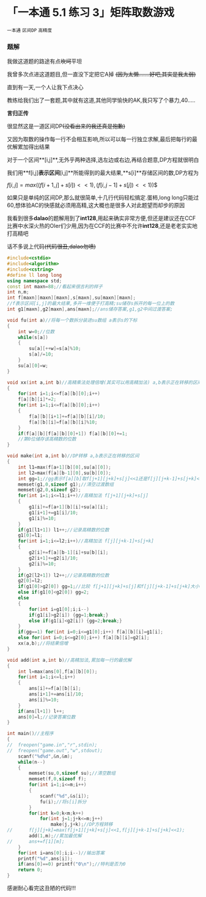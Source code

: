 # 「一本通 5.1 练习 3」矩阵取数游戏
`一本通` `区间DP` `高精度`
### 题解

我做这道题的路途有点~~坎坷~~平坦

我曾多次点进这道题目,但一直没下定把它A掉
~~(因为太懒.......好吧,其实是我太弱)~~

直到有一天,一个人让我下点决心

教练给我们出了一套题,其中就有这道,其他同学愉快的AK,我只写了个暴力,40.....

**言归正传**

很显然这是一道区间DP~~(没看出来的我还真是抱歉)~~

又因为取数的操作每一行不会相互影响,所以可以每一行独立求解,最后把每行的最优解累加得出结果

对于一个区间**[i,j]**,无外乎两种选择,选左边或右边,再结合题意,DP方程就很明白

我们用**f[i,j]**表示区间**[i,j]**所能得到的最大结果,**s[i]**存储区间的数,DP方程为

$f[i,j]=max((f[i+1,j]+s[i])<<1),(f[i,j-1]+s[j])<<1))$$

如果只是单纯的区间DP,那么就很简单,十几行代码轻松搞定.蛋柿,long long只能过60,想体验AC的快感就必须用高精,这大概也是很多人对此题望而却步的原因

我看到很多**dalao**的题解用到了**int128**,用起来确实非常方便,但还是建议还在CCF比赛中水深火热的OIer们少用,因为在CCF的比赛中不允许**int128**,还是老老实实地打高精吧

话不多说上代码~~(代码很丑,dalao勿喷)~~

```cpp
#include<cstdio>
#include<algorithm>
#include<cstring>
#define ll long long
using namespace std;
const int maxn=88;//看起来很吉利的样子 
int n,m; 
int f[maxn][maxn][maxn],s[maxn],su[maxn][maxn];
//f表示区间[i,j]的最大结果,多开一维便于打高精;su储存s拆开的每一位上的数 
int g1[maxn],g2[maxn],ans[maxn];//ans储存答案,g1,g2中间过渡答案; 

void fu(int a)//将每一个数拆分装进su数组 a表示s的下标 
{
	int w=0;//位数 
	while(s[a])
	{
		su[a][++w]=s[a]%10;
		s[a]/=10;
	}
	su[a][0]=w;
}

void xx(int a,int b)//高精乘法处理倍增(其实可以用高精加法) a,b表示正在转移的区间 
{
	for(int i=1;i<=f[a][b][0];i++) 
	f[a][b][i]*=2;
	for(int i=1;i<=f[a][b][0];i++) 
	{
		f[a][b][i+1]+=f[a][b][i]/10;
		f[a][b][i]=f[a][b][i]%10;
	}
	if(f[a][b][f[a][b][0]+1]) f[a][b][0]+=1;
	//第0位储存该高精数的位数
}

void make(int a,int b)//DP转移 a,b表示正在转移的区间 
{
	int l1=max(f[a+1][b][0],su[a][0]);
	int l2=max(f[a][b-1][0],su[b][0]);
	int gg=1;//gg表示f[a][b]取f[j+1][j+k]+s[j]<<1还是f[j][j+k-1]+s[j+k]<<1 
	memset(g1,0,sizeof g1);//清空过渡数组
	memset(g2,0,sizeof g2); 
	for(int i=1;i<=l1;i++)//高精加法 f[j+1][j+k]+s[j]
	{
		g1[i]+=f[a+1][b][i]+su[a][i];
		g1[i+1]+=g1[i]/10;
		g1[i]%=10;
	}
	if(g1[l1+1]) l1++;//记录高精数的位数 
	g1[0]=l1;
	for(int i=1;i<=l2;i++)//高精加法 f[j][j+k-1]+s[j+k] 
	{
		g2[i]+=f[a][b-1][i]+su[b][i];
		g2[i+1]+=g2[i]/10;
		g2[i]%=10;
	}
	if(g2[l2+1]) l2++;//记录高精数的位数 
	g2[0]=l2;
	if(g1[0]>g2[0]) gg=1;//比较 f[j+1][j+k]+s[j]和f[j][j+k-1]+s[j+k]大小 决定f[a][b]取舍 
	else if(g1[0]<g2[0]) gg=2;
	else 
	{
		for(int i=g1[0];i;i--)
		if(g1[i]>g2[i]) {gg=1;break;}
		else if(g1[i]<g2[i]) {gg=2;break;}
	}
	if(gg==1) for(int i=0;i<=g1[0];i++) f[a][b][i]=g1[i];
	else for(int i=0;i<=g2[0];i++) f[a][b][i]=g2[i];
	xx(a,b);//将结果倍增 
}

void add(int a,int b)//高精加法,累加每一行的最优解 
{
	int l=max(ans[0],f[a][b][0]);
	for(int i=1;i<=l;i++)
	{
		ans[i]+=f[a][b][i];
		ans[i+1]+=ans[i]/10;
		ans[i]%=10;
	}
	if(ans[l+1]) l++;
	ans[0]=l;//记录答案位数 
}

int main()//主程序 
{
//	freopen("game.in","r",stdin);
//	freopen("game.out","w",stdout);
	scanf("%d%d",&n,&m);
	while(n--)
	{
		memset(su,0,sizeof su);//清空数组 
		memset(f,0,sizeof f);
		for(int i=1;i<=m;i++)
		{
			scanf("%d",&s[i]);
			fu(i);//将s[i]拆分 
		}
		for(int k=0;k<m;k++)
			for(int j=1;j+k<=m;j++)
				make(j,j+k);//DP方程转移 
//		f[j][j+k]=max(f[j+1][j+k]+s[j]<<1,f[j][j+k-1]+s[j+k]<<1);
		add(1,m);//累加最优解 
//		ans+=f[1][m];
	}
	for(int i=ans[0];i;i--)//输出答案 
	printf("%d",ans[i]);
	if(ans[0]==0) printf("0\n");//特判是否为0 
	return 0;
}
```

感谢耐心看完这丑陋的代码!!!

<!--stackedit_data:
eyJoaXN0b3J5IjpbLTIxNDcxOTE4NjldfQ==
-->